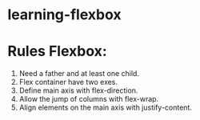 # learning-flexbox
# Rules Flexbox:
1. Need a father and at least one child.
2. Flex container have two exes.
3. Define main axis with flex-direction.
4. Allow the jump of columns with flex-wrap.
5. Align elements on the main axis with justify-content.